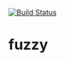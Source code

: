 [![Build Status](https://travis-ci.com/ambroisernd/fuzzy.svg?token=Vk8Pj87iUxFZ7AzfKZW7&branch=master)](https://travis-ci.com/ambroisernd/fuzzy)
# fuzzy
